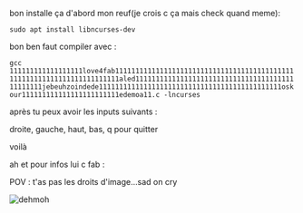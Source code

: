 bon installe ça d'abord mon reuf(je crois c ça mais check quand meme):

`sudo apt install libncurses-dev`

bon ben faut compiler avec :

`gcc 111111111111111111love4fab11111111111111111111111111111111111111111111111111111111111111111111111aled11111111111111111111111111111111111111111111111jebeuhzoindede111111111111111111111111111111111111111111111oskour111111111111111111111111edemoa11.c -lncurses`

après tu peux avoir les inputs suivants :

droite, gauche, haut, bas, q pour quitter

voilà

ah et pour infos lui c fab :


POV :  t'as pas les droits d'image...sad on cry























![dehmoh](https://www.youtube.com/watch?v=dQw4w9WgXcQ)
